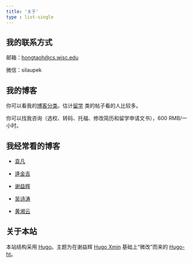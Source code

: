 ```yaml
---
title: '关于'
type : list-single
---
```


<!-- ## 我是谁

郝鸿涛，河北邯郸人。(文科+社科+工科) 非典型混合体、业余前端杂耍演员、自封冷笑话八段选手 -->

## 我的联系方式

邮箱：hongtaoh@cs.wisc.edu

微信：silaupek

<!-- ## 我的经历

生、长在农村，六、七 岁时父亲到县城打拼，家里跟着搬到县城。小学三年级开始学英语，但六年级的时候连 26 个字母都念不全。初一在光华中学符山校区度过了至今最难忘的时光，几乎每天都跑到山上[练习疯狂英语](/cn/2021/05/29/crazy-en/)。高考复读一年勉强考上了一本，选择去河北师范大学读英语专业。大四上半年踩狗屎运拿了一个[英语阅读大赛](/cn/2020/01/06/fltrp-reading-contest/)的全国冠军。毕业后去人大读国际新闻，期间凭[一篇连夜赶的文章](/en/2020/02/25/b2b-communication/)拿到了第 47 届[圣加仑论坛](/cn/2020/01/17/sgs/)的入场券，免费[去了趟瑞士](/cn/2020/01/17/sgs/)，见了很多很厉害的人。人大毕业后去[印第安纳大学媒体学院](https://mediaschool.indiana.edu/)读[第二个硕士，学传播学](/cn/2021/06/15/2y/)，2020 年毕业后 OPT 一年，跟 YY 老师[做项目](https://yyahn.com/covid19-dashboard/)，之后又一次狗屎运让我来到了威斯康星大学读[计算机专业](https://www.cs.wisc.edu/)的博士。 -->


## 我的博客

你可以看我的[博客分类](/tags)。估计[留学](/tags/留学/) 类的帖子看的人比较多。

你可以找我咨询（选校、转码、托福、修改简历和留学申请文书），600 RMB/一小时。

## 我经常看的博客

- [袁凡](https://yuanfan.rbind.io/)

<!-- - [冯晓东](https://www.fxd.name/) -->

- [逄金吉](https://jinjipang.com/cn/)

- [谢益辉](https://yihui.org/)

<!-- - [张晶](https://kristenjz.github.io/) -->

- [吴诗涛](https://shitao.netlify.app/)

<!-- - [tianheg](https://github.com/tianheg) -->

<!-- - [赵文轩](https://allanware.github.io/) -->

- [黄湘云](https://xiangyun.rbind.io/)

<!-- - 落园 -->

<!-- https://blog.shuiba.co/
https://dlyang.me/ -->

## 关于本站

本站结构采用 [Hugo](https://gohugo.io)。主题为在谢益辉 [Hugo Xmin](https://github.com/yihui/hugo-xmin) 基础上“微改”而来的 [Hugo-ht](https://github.com/hongtaoh/hugo-ht)。